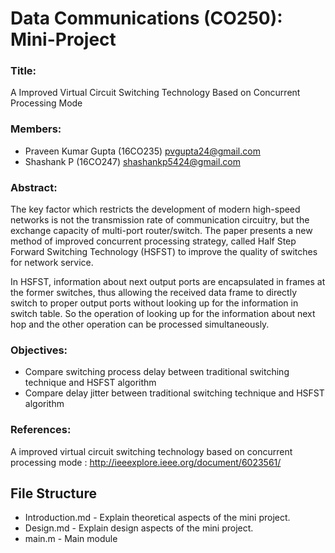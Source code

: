 # Data Communications (CO250): Mini-Project

### Title:

A Improved Virtual Circuit Switching Technology Based on Concurrent Processing Mode

### Members:
* Praveen Kumar Gupta (16CO235)   pvgupta24@gmail.com
*  Shashank P (16CO247)           shashankp5424@gmail.com

### Abstract:

The key factor which restricts the development of modern high-speed networks is not the transmission rate of communication circuitry, but the exchange capacity of multi-port router/switch. The paper presents a new method of improved concurrent processing strategy, called Half Step Forward Switching Technology (HSFST) to improve the quality of switches for network service. 

In HSFST, information about next output ports are encapsulated in frames at the former switches, thus allowing the received data frame to directly switch to proper output ports without looking up for the information in switch table. So the operation of looking up for the information about next hop and the other operation can be processed simultaneously.

### Objectives:

* Compare switching process delay between traditional switching technique and HSFST algorithm
* Compare delay jitter between traditional switching technique and HSFST algorithm

### References:

A improved virtual circuit switching technology based on concurrent processing mode : http://ieeexplore.ieee.org/document/6023561/

## File Structure

* Introduction.md - Explain theoretical aspects of the mini project.
* Design.md - Explain design aspects of the mini project.
* main.m - Main module

